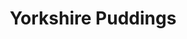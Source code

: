 ---
title: Yorkshire Puddings
metadata:
  servings: '6'
  course: Side
  title: Yorkshire Puddings
ingredients:
- name: cornflour
  amount: 65 g
- name: olive oil
  amount: 6 tbsp
- name: eggs
  amount: '2'
- name: oat milk
  amount: 100 ml
cookware:
- name: muffin tray
- name: mixing bowl
- name: whisk
steps:
- description: Preheat the oven to 200C.
- description: Add a tbsp of olive oil to 6 holes in the muffin tray and put it in
    the oven to heat for at least 10 minutes.
- description: Grab a mixing bowl and add in the cornflour and beat in the eggs with
    a whisk.
- description: Once thoroughly combined, gradually add the oat milk to form the mixture
    for the yorkshires.
- description: Once the oil is hot enough, pour the mixture evenly into the 6 holes
    (it's helpful to use a jug for this) and then return the tray back to the oven.
    It's important to be quick at this step to prevent the oil from cooling too much.
- description: Bake for 20 minutes until they're golden. You'll need to keep the door
    shut for the entire cooking time, otherwise they won't rise properly.

---